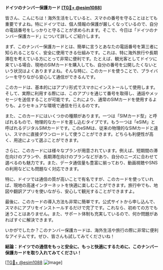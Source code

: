 **ドイツのナンバー保護カード [[TG💪+ @esim1088](https://t.me/s/esim1088)]**

皆さん、こんにちは！海外生活をしていると、スマホの番号を守ることはとても重要ですよね。特にドイツでは、個人情報の保護が厳しくなっているので、自分の電話番号をしっかりと守ることが求められます。そこで、今日は「ドイツのナンバー保護カード」について詳しくご紹介します。

まず、このナンバー保護カードとは、簡単に言うとあなたの電話番号を第三者に知られることなく、安全に使用できる仕組みです。これは、特に海外旅行や長期滞在を考えている方にとって非常に便利です。たとえば、観光客としてドイツに来ている場合、現地のSIMカードを購入しても、自分の番号を公開したくないという状況はよくありますよね。そんな時に、このカードを使うことで、プライバシーを守りながら安心して通信ができるんです。

このカードは、基本的にはアプリ形式でスマホにインストールして使用します。そして、実際に利用する際には、このアプリを通じて番号を取得し、通話やメッセージを送信することが可能です。これにより、通常のSIMカードを使用するよりも、よりセキュアな環境で通信を行えるのです。

また、このカードにはいくつかの種類があります。一つは「SIMカード型」と呼ばれるもので、物理的なカードを差し込むタイプです。もう一つは「eSIM」と呼ばれるデジタルSIMカードです。このeSIMは、従来の物理的なSIMカードと違い、スマホに直接ダウンロードして使うことができます。どちらも利便性が高く、用途によって選ぶことができます。

さらに、このカードには様々なプランが用意されています。例えば、短期間の滞在向けのプランや、長期滞在向けのプランなどがあり、自分のニーズに合わせて選べるのも魅力です。また、データ通信量も豊富に揃っており、動画視聴やSNSの利用などにも問題なく対応できます。

特に、ドイツでは通信の質が高いことで有名ですが、このカードを使っていれば、現地の高速インターネットを快適に楽しむことができます。旅行中でも、地図や翻訳アプリを使いながら、安心して観光することができますよ。

最後に、このカードの導入方法も非常に簡単です。公式サイトから申し込んで、スマホにアプリをインストールするだけで完了です。これなら、初めての方でも迷うことはありません。また、サポート体制も充実しているので、何か問題があればすぐに解決できます。

いかがでしたか？このナンバー保護カードは、海外生活や旅行の際に非常に便利なアイテムです。ぜひ、皆さんも試してみてくださいね！

**結論：ドイツでの通信をもっと安全に、もっと快適にするために、このナンバー保護カードを取り入れてみてください！**

[[TG💪+ @esim1088](https://t.me/s/esim1088) ![Image](https://i.postimg.cc/Y0z9fWf4/image.png)]